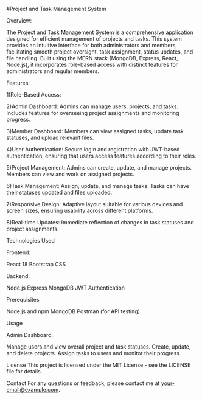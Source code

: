 #Project and Task Management System


Overview:


The Project and Task Management System is a comprehensive application designed for efficient management of projects and tasks. This system provides an intuitive interface for both administrators and members, facilitating smooth project oversight, task assignment, status updates, and file handling. Built using the MERN stack (MongoDB, Express, React, Node.js), it incorporates role-based access with distinct features for administrators and regular members.

Features:

1)Role-Based Access:

2)Admin Dashboard: Admins can manage users, projects, and tasks. Includes features for overseeing project assignments and monitoring progress.

3)Member Dashboard: Members can view assigned tasks, update task statuses, and upload relevant files.

4)User Authentication: Secure login and registration with JWT-based authentication, ensuring that users access features according to their roles.

5)Project Management: Admins can create, update, and manage projects. Members can view and work on assigned projects.

6)Task Management: Assign, update, and manage tasks. Tasks can have their statuses updated and files uploaded.

7)Responsive Design: Adaptive layout suitable for various devices and screen sizes, ensuring usability across different platforms.

8)Real-time Updates: Immediate reflection of changes in task statuses and project assignments.

Technologies Used

Frontend:

React 18
Bootstrap CSS

Backend:

Node.js
Express
MongoDB
JWT Authentication


Prerequisites

Node.js and npm
MongoDB
Postman (for API testing)






Usage

Admin Dashboard:

Manage users and view overall project and task statuses.
Create, update, and delete projects.
Assign tasks to users and monitor their progress.

License
This project is licensed under the MIT License - see the LICENSE file for details.

Contact
For any questions or feedback, please contact me at your-email@example.com.

